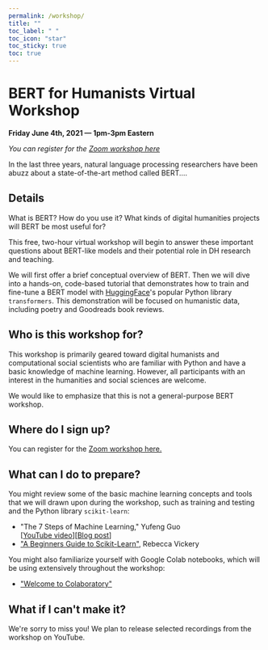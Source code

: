```yaml
---
permalink: /workshop/
title: ""
toc_label: " "
toc_icon: "star"
toc_sticky: true
toc: true
---
```


# BERT for Humanists Virtual Workshop

**Friday June 4th, 2021 — 1pm-3pm Eastern**

*You can register for the [Zoom workshop here](https://cornell.zoom.us/meeting/register/tJ0kd-6trTMuGdQQBOa4mLM7_8WrOzZawwLE)*

In the last three years, natural language processing researchers have been abuzz about a state-of-the-art method called BERT....

## Details
What is BERT? How do you use it? What kinds of digital humanities projects will BERT be most useful for?

This free, two-hour virtual workshop will begin to answer these important questions about BERT-like models and their potential role in DH research and teaching.

We will first offer a brief conceptual overview of BERT. Then we will dive into a hands-on, code-based tutorial that demonstrates how to train and fine-tune a BERT model with [HuggingFace](https://huggingface.co/transformers/index.html)'s popular Python library `transformers`. This demonstration will be focused on humanistic data, including poetry and Goodreads book reviews.

## Who is this workshop for?
This workshop is primarily geared toward digital humanists and computational social scientists who are familiar with Python and have a basic knowledge of machine learning. However, all participants with an interest in the humanities and social sciences are welcome.

We would like to emphasize that this is not a general-purpose BERT workshop.

## Where do I sign up?
You can register for the [Zoom workshop here.](https://cornell.zoom.us/meeting/register/tJ0kd-6trTMuGdQQBOa4mLM7_8WrOzZawwLE)

## What can I do to prepare?
You might review some of the basic machine learning concepts and tools that we will drawn upon during the workshop, such as training and testing and the Python library `scikit-learn`:
- "The 7 Steps of Machine Learning," Yufeng Guo  
[[YouTube video](https://towardsdatascience.com/the-7-steps-of-machine-learning-2877d7e5548e)][[Blog post](https://towardsdatascience.com/the-7-steps-of-machine-learning-2877d7e5548e)]
- ["A Beginners Guide to Scikit-Learn"](https://towardsdatascience.com/a-beginners-guide-to-scikit-learn-14b7e51d71a4), Rebecca Vickery

You might also familiarize yourself with Google Colab notebooks, which will be using extensively throughout the workshop:
- ["Welcome to Colaboratory"](https://colab.research.google.com/notebooks/intro.ipynb)

## What if I can't make it?
We're sorry to miss you! We plan to release selected recordings from the workshop on YouTube.

